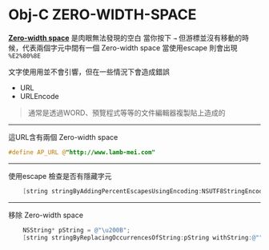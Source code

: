 Obj-C ZERO-WIDTH-SPACE
=========

[**Zero-width space**](http://en.wikipedia.org/wiki/Zero-width_space) 是肉眼無法發現的空白
當你按下 `→` 但游標並沒有移動的時候，代表兩個字元中間有一個 Zero-width space
當使用escape 則會出現 `%E2%80%8E`

文字使用用並不會引響，但在一些情況下會造成錯誤
 - URL
 - URLEncode 


>通常是透過WORD、預覽程式等等的文件編輯器複製貼上造成的

--------------

這URL含有兩個 Zero-width space
```objective-c
#define AP_URL @"​​http://www.lamb-mei.com"
```
----

使用escape 檢查是否有隱藏字元
```objective-c
    [string stringByAddingPercentEscapesUsingEncoding:NSUTF8StringEncoding];
```
----
移除 Zero-width space
```objective-c
    NSString* pString = @"\u200B";
    [string stringByReplacingOccurrencesOfString:pString withString:@""];
```


